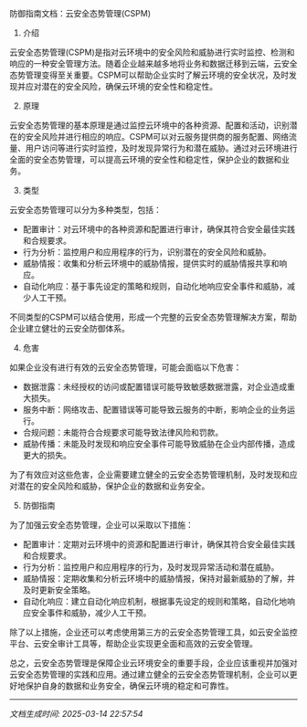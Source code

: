 防御指南文档：云安全态势管理(CSPM)

1. 介绍

云安全态势管理(CSPM)是指对云环境中的安全风险和威胁进行实时监控、检测和响应的一种安全管理方法。随着企业越来越多地将业务和数据迁移到云端，云安全态势管理变得至关重要。CSPM可以帮助企业实时了解云环境的安全状况，及时发现并应对潜在的安全风险，确保云环境的安全性和稳定性。

2. 原理

云安全态势管理的基本原理是通过监控云环境中的各种资源、配置和活动，识别潜在的安全风险并进行相应的响应。CSPM可以对云服务提供商的服务配置、网络流量、用户访问等进行实时监控，及时发现异常行为和潜在威胁。通过对云环境进行全面的安全态势管理，可以提高云环境的安全性和稳定性，保护企业的数据和业务。

3. 类型

云安全态势管理可以分为多种类型，包括：

- 配置审计：对云环境中的各种资源和配置进行审计，确保其符合安全最佳实践和合规要求。
- 行为分析：监控用户和应用程序的行为，识别潜在的安全风险和威胁。
- 威胁情报：收集和分析云环境中的威胁情报，提供实时的威胁情报共享和响应。
- 自动化响应：基于事先设定的策略和规则，自动化地响应安全事件和威胁，减少人工干预。

不同类型的CSPM可以结合使用，形成一个完整的云安全态势管理解决方案，帮助企业建立健壮的云安全防御体系。

4. 危害

如果企业没有进行有效的云安全态势管理，可能会面临以下危害：

- 数据泄露：未经授权的访问或配置错误可能导致敏感数据泄露，对企业造成重大损失。
- 服务中断：网络攻击、配置错误等可能导致云服务的中断，影响企业的业务运行。
- 合规问题：未能符合合规要求可能导致法律风险和罚款。
- 威胁传播：未能及时发现和响应安全事件可能导致威胁在企业内部传播，造成更大的损失。

为了有效应对这些危害，企业需要建立健全的云安全态势管理机制，及时发现和应对潜在的安全风险和威胁，保护企业的数据和业务安全。

5. 防御指南

为了加强云安全态势管理，企业可以采取以下措施：

- 配置审计：定期对云环境中的资源和配置进行审计，确保其符合安全最佳实践和合规要求。
- 行为分析：监控用户和应用程序的行为，及时发现异常活动和潜在威胁。
- 威胁情报：定期收集和分析云环境中的威胁情报，保持对最新威胁的了解，并及时更新安全策略。
- 自动化响应：建立自动化响应机制，根据事先设定的规则和策略，自动化地响应安全事件和威胁，减少人工干预。

除了以上措施，企业还可以考虑使用第三方的云安全态势管理工具，如云安全监控平台、云安全审计工具等，帮助企业实现更全面和高效的云安全管理。

总之，云安全态势管理是保障企业云环境安全的重要手段，企业应该重视并加强对云安全态势管理的实践和应用。通过建立健全的云安全态势管理机制，企业可以更好地保护自身的数据和业务安全，确保云环境的稳定和可靠性。

---

*文档生成时间: 2025-03-14 22:57:54*
